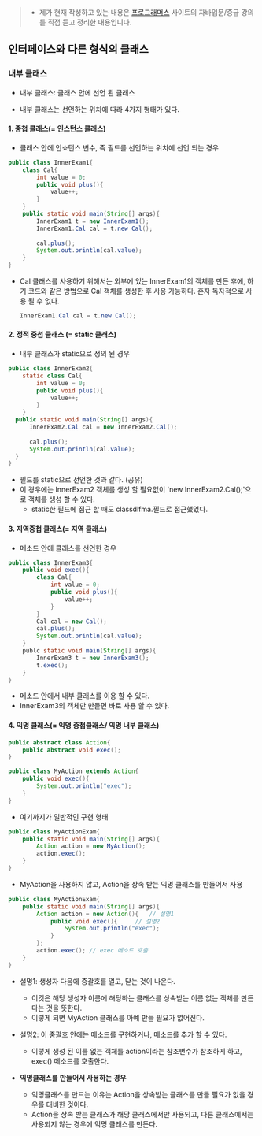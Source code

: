 > - 제가 현재 작성하고 있는 내용은  [프로그래머스]( https://programmers.co.kr/learn ) 사이트의 자바입문/중급 강의를 직접 듣고 정리한 내용입니다.



## 인터페이스와 다른 형식의 클래스

### 내부 클래스

- 내부 클래스: 클래스 안에 선언 된 클래스

- 내부 클래스는 선언하는 위치에 따라 4가지 형태가 있다.

  


#### 1. 중첩 클래스(= 인스턴스 클래스)

- 클래스 안에 인쇼턴스 변수, 즉 필드를 선언하는 위치에 선언 되는 경우

```java
public class InnerExam1{
    class Cal{
        int value = 0;
        public void plus(){
            value++;
        }
    }
    public static void main(String[] args){
        InnerExam1 t = new InnerExam1();
        InnerExam1.Cal cal = t.new Cal();
        
        cal.plus();
        System.out.println(cal.value);
    }
}
```

- Cal 클래스를 사용하기 위해서는 외부에 있는 InnerExam1의 객체를 만든 후에, 하기 코드와 같은 방법으로 Cal 객체를 생성한 후 사용 가능하다. 혼자 독자적으로 사용 될 수 없다.

  ``` java
  InnerExam1.Cal cal = t.new Cal();
  ```



#### 2. 정적 중첩 클래스 (= static 클래스)

- 내부 클래스가 static으로 정의 된 경우

```java
public class InnerExam2{
    static class Cal{
        int value = 0;
        public void plus(){
            value++;
        }
    }
  public static void main(String[] args){
      InnerExam2.Cal cal = new InnerExam2.Cal();
      
      cal.plus();
      System.out.println(cal.value);
  }
}
```

- 필드를 static으로 선언한 것과 같다. (공유)
- 이 경우에는 InnerExam2 객체를 생성 할 필요없이 'new InnerExam2.Cal();'으로 객체를 생성 할 수 있다.
  - static한 필드에 접근 할 때도 classdlfma.필드로 접근했었다.



#### 3. 지역중첩 클래스(= 지역 클래스)

- 메소드 안에 클래스를 선언한 경우

```java
public class InnerExam3{
    public void exec(){
        class Cal{
            int value = 0;
            public void plus(){
                value++;
            }
        }
        Cal cal = new Cal();
        cal.plus();
        System.out.println(cal.value);
    }
    publc static void main(String[] args){
        InnerExam3 t = new InnerExam3();
        t.exec();
    }
}
```

- 메소드 안에서 내부 클래스를 이용 할 수 있다.
- InnerExam3의 객체만 만들면 바로 사용 할 수 있다.



#### 4. 익명 클래스(= 익명 중첩클래스/ 익명 내부 클래스)

```java
public abstract class Action{
    public abstract void exec();
}
```

```java
public class MyAction extends Action{
    public void exec(){
        System.out.println("exec");
    }
}
```

- 여기까지가 일반적인 구현 형태

```java
public class MyActionExam{
    public static void main(String[] args){
        Action action = new MyAction();
        action.exec();
    }
}
```

- MyAction을 사용하지 않고, Action을 상속 받는 익명 클래스를 만들어서 사용

```java
public class MyActionExam{
    public static void main(String[] args){
        Action action = new Action(){	// 설명1
            public void exec(){		// 설명2
                System.out.println("exec");
            }
        };
        action.exec(); // exec 메소드 호출
    }
}
```

- 설명1: 생성자 다음에 중괄호를 열고, 닫는 것이 나온다.
  - 이것은 해당 생성자 이름에 해당하는 클래스를 상속받는 이름 없는 객체를 만든다는 것을 뜻한다.
  - 이렇게 되면 MyAction 클래스를 아예 만들 필요가 없어진다.

- 설명2: 이 중괄호 안에는 메소드를 구현하거나, 메소드를 추가 할 수 있다.
  - 이렇게 생성 된  이름 없는 객체를 action이라는 참조변수가 참조하게 하고, exec() 메소드를 호출한다.
- **익명클래스를 만들어서 사용하는 경우**
  - 익명클래스를 만드는 이유는 Action을 상속받는 클래스를 만들 필요가 없을 경우를 대비한 것이다.
  - Action을 상속 받는 클래스가 해당 클래스에서만 사용되고, 다른 클래스에서는 사용되지 않는 경우에 익명 클래스를 만든다.
